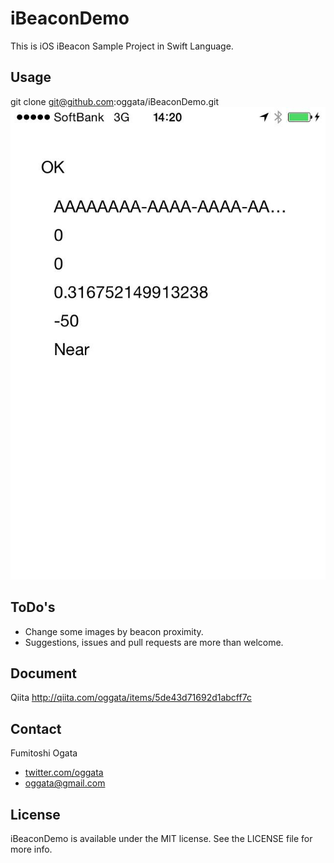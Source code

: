# iBeaconDemo

This is iOS iBeacon Sample Project in Swift Language.

## Usage

git clone git@github.com:oggata/iBeaconDemo.git
![ibeaconImage](ibeacon.jpeg)

## ToDo's

- Change some images by beacon proximity.
- Suggestions, issues and pull requests are more than welcome.

## Document
Qiita
http://qiita.com/oggata/items/5de43d71692d1abcff7c

## Contact

Fumitoshi Ogata
- [twitter.com/oggata](http://twitter.com/oggata)
- oggata@gmail.com

## License
iBeaconDemo is available under the MIT license. 
See the LICENSE file for more info.
